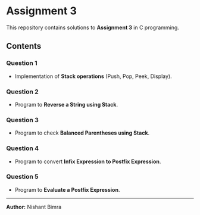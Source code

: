 # Assignment 3

This repository contains solutions to **Assignment 3** in C programming.

## Contents

### Question 1

-   Implementation of **Stack operations** (Push, Pop, Peek, Display).

### Question 2

-   Program to **Reverse a String using Stack**.

### Question 3

-   Program to check **Balanced Parentheses using Stack**.

### Question 4

-   Program to convert **Infix Expression to Postfix Expression**.

### Question 5

-   Program to **Evaluate a Postfix Expression**.

------------------------------------------------------------------------

**Author:** Nishant Bimra
